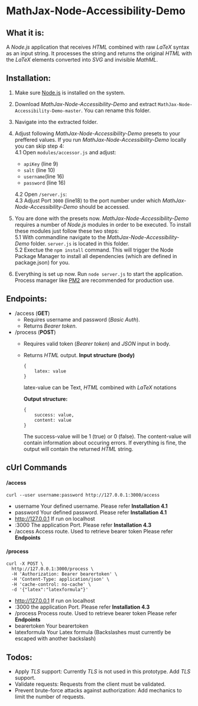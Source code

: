 # MathJax-Node-Accessibility-Demo
## What it is:
A *Node.js* application that receives *HTML* combined with raw *LaTeX* syntax as an input string.
It processes the string and returns the original *HTML* with the *LaTeX* elements converted into *SVG* and invisible *MathML*.

## Installation:
1. Make sure [Node.js](https://nodejs.org/en/) is installed on the system.
2. Download *MathJax-Node-Accessibility-Demo* and extract `MathJax-Node-Accessibility-Demo-master`. You can rename this folder.
3. Navigate into the extracted folder.
4. Adjust following *MathJax-Node-Accessibility-Demo* presets to your preffered values. If you run *MathJax-Node-Accessibility-Demo* locally you can skip step 4:   
   4.1 Open `modules/accessor.js` and adjust:
   - `apiKey` (line 9)
   - `salt` (line 10)
   - `username`(line 16)
   - `password` (line 16)
 
   4.2 Open `/server.js`:   
   4.3 Adjust Port `3000` (line18) to the port number under which *MathJax-Node-Accessibility-Demo* should be accessed.

5. You are done with the presets now. *MathJax-Node-Accessibility-Demo* requires a number of *Node.js* modules in order to be executed. To install these modules just follow these two steps:     
   5.1 With commandline navigate to the *MathJax-Node-Accessibility-Demo* folder. `server.js` is located in this folder.   
   5.2 Exectue the `npm install` command. This will trigger the Node Package Manager to install all dependencies (which are defined in package.json) for you.   

6. Everything is set up now. Run `node server.js` to start the application.
 Process manager like [PM2](https://www.npmjs.com/package/pm2) are recommended for production use.

## Endpoints:
- /access (**GET**)
   - Requires username and password (*Basic Auth*).
   - Returns *Bearer token*.
- /process (**POST**)
   - Requires valid token (*Bearer token*) and *JSON* input in body.
   - Returns *HTML* output.
   **Input structure (body)**
      ```
      {
          latex: value
      }
      ```
      latex-value can be Text, *HTML* combined with *LaTeX* notations

      **Output structure:**
      ```
      {
          success: value,
          content: value
      }
      ```
      The success-value will be 1 (true) or 0 (false).
      The content-value will contain information about occuring errors. 
      If everything is fine, the output will contain the returned *HTML* string.


## cUrl Commands

#### /access
```
curl --user username:password http://127.0.0.1:3000/access
```

- username
  Your defined username. Please refer **Installation 4.1**
- password
  Your defined password. Please refer **Installation 4.1**
- http://127.0.0.1
  If run on localhost
- :3000
  The application Port. Please refer **Installation 4.3**
- /access
  Access route. Used to retrieve bearer token Please refer **Endpoints**

#### /process
```
curl -X POST \
  http://127.0.0.1:3000/process \
  -H 'Authorization: Bearer bearertoken' \
  -H 'Content-Type: application/json' \
  -H 'cache-control: no-cache' \
  -d '{"latex":"latexformula"}'
```


- http://127.0.0.1 
 If run on localhost
- :3000
  the application Port. Please refer **Installation 4.3**
- /process
  Process route. Used to retrieve bearer token Please refer **Endpoints**
- bearertoken
  Your bearertoken
- latexformula
  Your Latex formula (Backslashes must currently be escaped with another backslash)

## Todos:
- Apply *TLS* support:
Currently *TLS* is not used in this prototype. Add *TLS* support.
- Validate requests:
Requests from the client must be validated.
- Prevent brute-force attacks against authorization:
Add mechanics to limit the number of requests.
